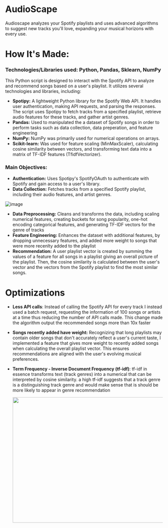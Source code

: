 # AudioScape
Audioscape analyzes your Spotify playlists and uses advanced algorithms to suggest new tracks you'll love, expanding your musical horizons with every use.

# How It's Made:

### **Technologies/Libraries used:** Python, Pandas, Sklearn, NumPy

This Python script is designed to interact with the Spotify API to analyze and recommend songs based on a user's playlist. It utilizes several technologies and libraries, including:

- **Spotipy:** A lightweight Python library for the Spotify Web API. It handles user authentication, making API requests, and parsing the responses. The script uses Spotipy to fetch tracks from a specified playlist, retrieve audio features for these tracks, and gather artist genres.
- **Pandas:** Used to manipulated the a dataset of Spotify songs in order to perform tasks such as data collection, data preperation, and feature engineering
- **NumPy:** NumPy was primarily used for numerical operations on arrays.
- **Scikit-learn:** Was used for feature scaling (MinMaxScaler), calculating cosine similarity between vectors, and transforming text data into a matrix of TF-IDF features (TfidfVectorizer).

### **Main Objectives:**

- **Authentication:** Uses Spotipy's SpotifyOAuth to authenticate with Spotify and gain access to a user's library.
- **Data Collection:** Fetches tracks from a specified Spotify playlist, including their audio features, and artist genres.
  
![image](https://github.com/Jason10293/Audioscape/assets/66051354/f3eafa32-9971-4bdf-af72-b18e84d739c0)

- **Data Preprocessing:** Cleans and transforms the data, including scaling numerical features, creating buckets for song popularity, one-hot encoding categorical features, and generating TF-IDF vectors for the genre of tracks
- **Feature Engineering:** Enhances the dataset with additional features, by dropping unnecessary features, and added more weight to songs that were more recenlty added to the playlist
- **Recommendation:** A user playlist vector is created by summing the values of a feature for all songs in a playlist giving an overall picture of the playlist. Then, the cosine similarity is calculated between the user's vector and the vectors from the Spotify playlist to find the most similar songs.

# Optimizations
- **Less API calls**: Instead of calling the Spotify API for every track I instead used a batch request, requesting the information of 100 songs or artists at a time thus reducing the number of API calls made. This change made the algorithm output the recommended songs more than 10x faster
- **Songs recently added have weight:** Recognizing that long playlists may contain older songs that don't accurately reflect a user's current taste, I implemented a feature that gives more weight to recently added songs when calculating the overall playlist vector. This ensures recommendations are aligned with the user's evolving musical preferences.
- **Term Frequency - Inverse Document Frequency (tf-idf)**: tf-idf in essence transforms text (track genres) into a numerical that can be interpreted by cosine similarity. a high tf-idf suggests that a track genre is a distinguishing track genre and would make sense that is should be more likely to appear in genre recommendation

  <img src="https://github.com/Jason10293/Audioscape/assets/66051354/912a9327-affd-4477-b9af-f3185d7d1365" width="600" height="400"/>

